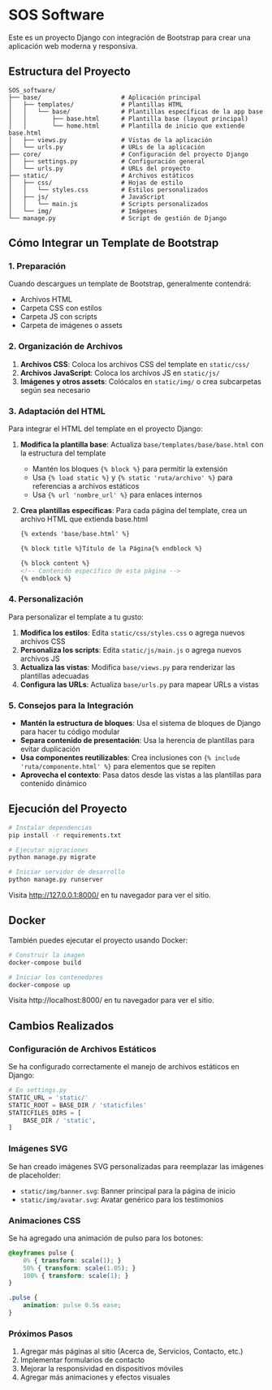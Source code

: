 # SOS Software

Este es un proyecto Django con integración de Bootstrap para crear una aplicación web moderna y responsiva.

## Estructura del Proyecto

```
SOS_software/
├── base/                      # Aplicación principal
│   ├── templates/             # Plantillas HTML
│   │   └── base/              # Plantillas específicas de la app base
│   │       ├── base.html      # Plantilla base (layout principal)
│   │       └── home.html      # Plantilla de inicio que extiende base.html
│   ├── views.py               # Vistas de la aplicación
│   └── urls.py                # URLs de la aplicación
├── core/                      # Configuración del proyecto Django
│   ├── settings.py            # Configuración general
│   └── urls.py                # URLs del proyecto
├── static/                    # Archivos estáticos
│   ├── css/                   # Hojas de estilo
│   │   └── styles.css         # Estilos personalizados
│   ├── js/                    # JavaScript
│   │   └── main.js            # Scripts personalizados
│   └── img/                   # Imágenes
└── manage.py                  # Script de gestión de Django
```

## Cómo Integrar un Template de Bootstrap

### 1. Preparación

Cuando descargues un template de Bootstrap, generalmente contendrá:

- Archivos HTML
- Carpeta CSS con estilos
- Carpeta JS con scripts
- Carpeta de imágenes o assets

### 2. Organización de Archivos

1. **Archivos CSS**: Coloca los archivos CSS del template en `static/css/`
2. **Archivos JavaScript**: Coloca los archivos JS en `static/js/`
3. **Imágenes y otros assets**: Colócalos en `static/img/` o crea subcarpetas según sea necesario

### 3. Adaptación del HTML

Para integrar el HTML del template en el proyecto Django:

1. **Modifica la plantilla base**: Actualiza `base/templates/base/base.html` con la estructura del template
   - Mantén los bloques `{% block %}` para permitir la extensión
   - Usa `{% load static %}` y `{% static 'ruta/archivo' %}` para referencias a archivos estáticos
   - Usa `{% url 'nombre_url' %}` para enlaces internos

2. **Crea plantillas específicas**: Para cada página del template, crea un archivo HTML que extienda base.html
   ```html
   {% extends 'base/base.html' %}
   
   {% block title %}Título de la Página{% endblock %}
   
   {% block content %}
   <!-- Contenido específico de esta página -->
   {% endblock %}
   ```

### 4. Personalización

Para personalizar el template a tu gusto:

1. **Modifica los estilos**: Edita `static/css/styles.css` o agrega nuevos archivos CSS
2. **Personaliza los scripts**: Edita `static/js/main.js` o agrega nuevos archivos JS
3. **Actualiza las vistas**: Modifica `base/views.py` para renderizar las plantillas adecuadas
4. **Configura las URLs**: Actualiza `base/urls.py` para mapear URLs a vistas

### 5. Consejos para la Integración

- **Mantén la estructura de bloques**: Usa el sistema de bloques de Django para hacer tu código modular
- **Separa contenido de presentación**: Usa la herencia de plantillas para evitar duplicación
- **Usa componentes reutilizables**: Crea inclusiones con `{% include 'ruta/componente.html' %}` para elementos que se repiten
- **Aprovecha el contexto**: Pasa datos desde las vistas a las plantillas para contenido dinámico

## Ejecución del Proyecto

```bash
# Instalar dependencias
pip install -r requirements.txt

# Ejecutar migraciones
python manage.py migrate

# Iniciar servidor de desarrollo
python manage.py runserver
```

Visita http://127.0.0.1:8000/ en tu navegador para ver el sitio.

## Docker

También puedes ejecutar el proyecto usando Docker:

```bash
# Construir la imagen
docker-compose build

# Iniciar los contenedores
docker-compose up
```

Visita http://localhost:8000/ en tu navegador para ver el sitio.

## Cambios Realizados

### Configuración de Archivos Estáticos

Se ha configurado correctamente el manejo de archivos estáticos en Django:

```python
# En settings.py
STATIC_URL = 'static/'
STATIC_ROOT = BASE_DIR / 'staticfiles'
STATICFILES_DIRS = [
    BASE_DIR / 'static',
]
```

### Imágenes SVG

Se han creado imágenes SVG personalizadas para reemplazar las imágenes de placeholder:

- `static/img/banner.svg`: Banner principal para la página de inicio
- `static/img/avatar.svg`: Avatar genérico para los testimonios

### Animaciones CSS

Se ha agregado una animación de pulso para los botones:

```css
@keyframes pulse {
    0% { transform: scale(1); }
    50% { transform: scale(1.05); }
    100% { transform: scale(1); }
}

.pulse {
    animation: pulse 0.5s ease;
}
```

### Próximos Pasos

1. Agregar más páginas al sitio (Acerca de, Servicios, Contacto, etc.)
2. Implementar formularios de contacto
3. Mejorar la responsividad en dispositivos móviles
4. Agregar más animaciones y efectos visuales